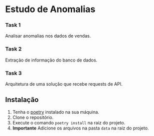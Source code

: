 # Estudo de Anomalias

### Task 1

Analisar anomalias nos dados de vendas.

### Task 2

Extração de informação do banco de dados.

### Task 3

Arquitetura de uma solução que recebe requests de API.

## Instalação

1. Tenha o [poetry](https://python-poetry.org/) instalado na sua máquina.
2. Clone o repositório.
3. Execute o comando `poetry install` na raiz do projeto.
4. **Importante** Adicione os arquivos na pasta `data` na raiz do projeto.
